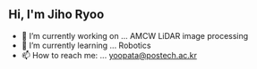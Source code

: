 ## Hi, I'm Jiho Ryoo

- 🔭 I’m currently working on ... AMCW LiDAR image processing
- 🌱 I’m currently learning ... Robotics
- 📫 How to reach me: ... yoopata@postech.ac.kr

